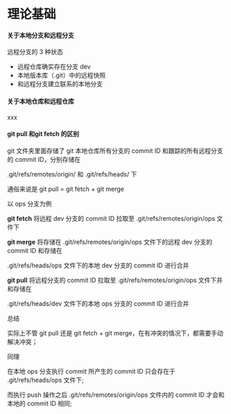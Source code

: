 # 理论基础

#### 关于本地分支和远程分支

远程分支的 3 种状态

- 远程仓库确实存在分支 dev
- 本地版本库（.git）中的远程快照
- 和远程分支建立联系的本地分支

#### 关于本地仓库和远程仓库

xxx

#### git pull 和git fetch 的区别

git 文件夹里面存储了 git 本地仓库所有分支的 commit ID 和跟踪的所有远程分支的 commit ID，分别存储在

.git/refs/remotes/origin/ 和 .git/refs/heads/ 下

通俗来说是 git pull = git fetch + git merge

以 ops 分支为例

**git fetch**
将远程 dev 分支的 commit ID 拉取至 .git/refs/remotes/origin/ops 文件下

**git merge**
将存储在 .git/refs/remotes/origin/ops 文件下的远程 dev 分支的 commit ID 和存储在

.git/refs/heads/ops 文件下的本地 dev 分支的 commit ID 进行合并

**git pull**
将远程分支的 commit ID 拉取至 .git/refs/remotes/origin/ops 文件下并和存储在

.git/refs/heads/dev 文件下的本地 ops  分支的 commit ID 进行合并

总结

实际上不管 git pull 还是 git fetch + git merge，在有冲突的情况下，都需要手动解决冲突；

同理

在本地 ops 分支执行 commit 所产生的  commit ID 只会存在于 .git/refs/heads/ops 文件下;

而执行 push 操作之后 .git/refs/remotes/origin/ops 文件内的 commit ID 才会和本地的 commit ID 相同;
